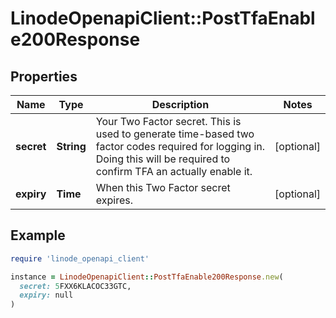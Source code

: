 # LinodeOpenapiClient::PostTfaEnable200Response

## Properties

| Name | Type | Description | Notes |
| ---- | ---- | ----------- | ----- |
| **secret** | **String** | Your Two Factor secret. This is used to generate time-based two factor codes required for logging in. Doing this will be required to confirm TFA an actually enable it. | [optional] |
| **expiry** | **Time** | When this Two Factor secret expires. | [optional] |

## Example

```ruby
require 'linode_openapi_client'

instance = LinodeOpenapiClient::PostTfaEnable200Response.new(
  secret: 5FXX6KLACOC33GTC,
  expiry: null
)
```

